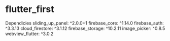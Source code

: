 # flutter_first




Dependicies
 sliding_up_panel: ^2.0.0+1
  firebase_core: ^1.14.0
  firebase_auth: ^3.3.13
  cloud_firestore: ^3.1.12
  firebase_storage: ^10.2.11
  image_picker: ^0.8.5
  webview_flutter: ^3.0.2
